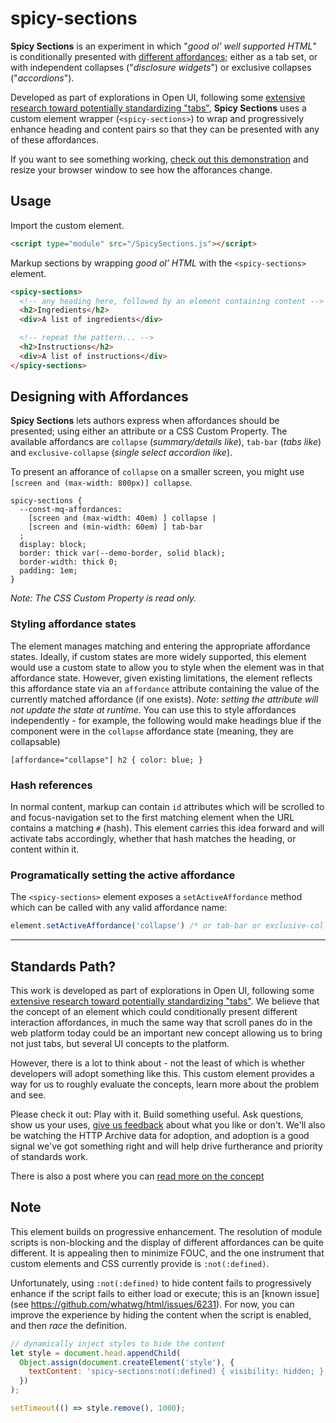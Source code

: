 # spicy-sections

**Spicy Sections** is an experiment in which "_good ol’ well supported HTML_" is conditionally presented with [different affordances](https://bkardell.com/blog/DesignAffordanceControls.html);
either as a tab set, or with independent collapses ("_disclosure widgets_") or exclusive collapses ("_accordions_").

Developed as part of explorations in Open UI, following some [extensive research toward potentially standardizing "tabs"](https://open-ui.org/components/tabs.research.parts), **Spicy Sections** uses a custom element wrapper (`<spicy-sections>`) to wrap and progressively enhance heading and content pairs so that they can be presented with any of these affordances.

If you want to see something working, [check out this demonstration](https://codepen.io/bkardell/pen/VwpJGGL?editors=1100) and resize your browser window to see how the afforances change.

## Usage

Import the custom element.

```html
<script type="module" src="/SpicySections.js"></script>
```

Markup sections by wrapping _good ol’ HTML_ with the `<spicy-sections>` element.

```html
<spicy-sections>
  <!-- any heading here, followed by an element containing content -->
  <h2>Ingredients</h2>
  <div>A list of ingredients</div>

  <!-- repeat the pattern... -->
  <h2>Instructions</h2>
  <div>A list of instructions</div>
</spicy-sections>
```

## Designing with Affordances

**Spicy Sections** lets authors express when affordances should be presented;
using either an attribute or a CSS Custom Property.
The available affordancs are `collapse` (_summary/details like_), `tab-bar` (_tabs like_) and `exclusive-collapse` (_single select accordion like_).

To present an afforance of `collapse` on a smaller screen, you might use `[screen and (max-width: 800px)] collapse`.

```pcss
spicy-sections {
  --const-mq-affordances:
    [screen and (max-width: 40em) ] collapse |
    [screen and (min-width: 60em) ] tab-bar
  ;
  display: block;
  border: thick var(--demo-border, solid black);
  border-width: thick 0;
  padding: 1em;
}
```

_Note: The CSS Custom Property is read only._

### Styling affordance states
The element manages matching and entering the appropriate affordance states.  Ideally, if custom states are more widely supported, this element would use a custom state to allow you to style when the element was in that affordance state.  However, given existing limitations, the element reflects this affordance state via an `affordance` attribute containing the value of the currently matched affordance (if one exists).  _Note: setting the attribute will not update the *state* at runtime_.  You can use this to style affordances independently - for example, the following would make headings blue if the component were in the `collapse` affordance state (meaning, they are collapsable)

```pcss
[affordance="collapse"] h2 { color: blue; }
```

### Hash references
In normal content, markup can contain `id` attributes which will be scrolled to and focus-navigation set to the first matching element when the URL contains a matching `#` (hash).  This element carries this idea forward and will activate tabs accordingly, whether that hash matches the heading, or content within it.


### Programatically setting the active affordance
The `<spicy-sections>` element exposes a `setActiveAffordance` method which can be called with any valid affordance name:

```javascript
element.setActiveAffordance('collapse') /* or tab-bar or exclusive-collapse */
```

---

## Standards Path?
This work is developed as part of explorations in Open UI, following some [extensive research toward potentially standardizing "tabs"](https://open-ui.org/components/tabs.research.parts). We believe that the concept of an element which could conditionally present different interaction affordances, in much the same way that scroll panes do in the web platform today could be an important new concept allowing us to bring not just tabs, but several UI concepts to the platform.

However, there is a lot to think about - not the least of which is whether developers will adopt something like this.  This custom element provides a way for us to roughly evaluate the concepts, learn more about the problem and see.

Please check it out: Play with it. Build something useful. Ask questions, show us your uses, [give us feedback](https://github.com/tabvengers/spicy-sections/issues) about what you like or don't.  We'll also be watching the HTTP Archive data for adoption, and adoption is a good signal we've got something right and will help drive furtherance and priority of standards work.

There is also a post where you can [read more on the concept](https://bkardell.com/blog/SpicySections)

## Note

This element builds on progressive enhancement.
The resolution of module scripts is non-blocking and the display of different affordances can be quite different.
It is appealing then to minimize FOUC, and the one instrument that custom elements and CSS currently provide is `:not(:defined)`.

Unfortunately, using `:not(:defined)` to hide content fails to progressively enhance if the script fails to either load or execute;
this is an [known issue](see https://github.com/whatwg/html/issues/6231).
For now, you can improve the experience by hiding the content when the script is enabled, and then _race_ the definition.

```js
// dynamically inject styles to hide the content
let style = document.head.appendChild(
  Object.assign(document.createElement('style'), {
    textContent: 'spicy-sections:not(:defined) { visibility: hidden; }'
  })
);

setTimeout(() => style.remove(), 1000);
```
